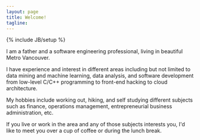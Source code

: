 ```yaml
---
layout: page
title: Welcome!
tagline:
---
```

{% include JB/setup %}

I am a father and a software engineering professional, living in beautiful Metro Vancouver.

I have experience and interest in different areas including but not limited to data mining and machine learning, data analysis, and software development from low-level C/C++ programming to front-end hacking to cloud architecture.

My hobbies include working out, hiking, and self studying different subjects such as finance, operations management, entrepreneurial business administration, etc.

If you live or work in the area and any of those subjects interests you, I'd like to meet you over a cup of coffee or during the lunch break.
